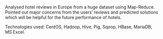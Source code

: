 Analysed hotel reviews in Europe from a huge dataset using Map-Reduce. Pointed out major concerns from the users’ reviews and predicted solutions which will be helpful for the future performance of hotels.

Technologies used: CentOS, Hadoop, Hive, Pig, Sqoop, HBase, MariaDB, MS Excel.
